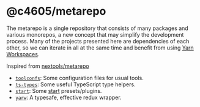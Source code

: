 # @c4605/metarepo

The metarepo is a single repository that consists of many packages and various monorepos, a new concept that may simplify the development process. Many of the projects presented here are dependencies of each other, so we can iterate in all at the same time and benefit from using [Yarn Workspaces](https://classic.yarnpkg.com/en/docs/workspaces/).

Inspired from [nextools/metarepo](https://github.com/nextools/metarepo)

- [`toolconfs`](packages/toolconfs): Some configuration files for usual tools.
- [`ts-types`](packages/ts-types): Some useful TypeScript type helpers.
- [`start`](packages/start): Some [start](https://github.com/nextools/metarepo/tree/master/packages/start) presets/plugins.
- [`yarw`](packages/yarw): A typesafe, effective redux wrapper.
